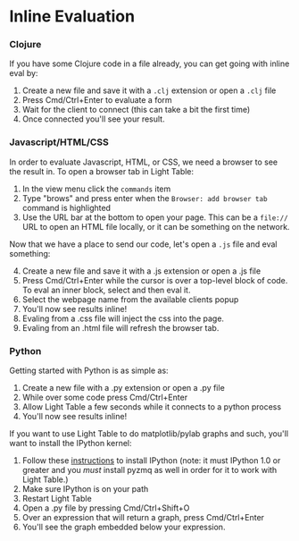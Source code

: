 # Inline Evaluation

### Clojure

If you have some Clojure code in a file already, you can get going with inline eval by:

1. Create a new file and save it with a `.clj` extension or open a `.clj` file
2. Press Cmd/Ctrl+Enter to evaluate a form
3. Wait for the client to connect (this can take a bit the first time)
4. Once connected you'll see your result.

### Javascript/HTML/CSS

In order to evaluate Javascript, HTML, or CSS, we need a browser to see the result in. To open a browser tab in Light Table:

1. In the view menu click the `commands` item
2. Type "brows" and press enter when the `Browser: add browser tab` command is highlighted
3. Use the URL bar at the bottom to open your page. This can be a `file://` URL to open an HTML file locally, or it can be something on the network.

Now that we have a place to send our code, let's open a `.js` file and eval something:

4. Create a new file and save it with a .js extension or open a .js file
5. Press Cmd/Ctrl+Enter while the cursor is over a top-level block of code. To eval an inner block, select and then eval it.
5. Select the webpage name from the available clients popup
6. You'll now see results inline!
7. Evaling from a .css file will inject the css into the page.
8. Evaling from an .html file will refresh the browser tab.

### Python

Getting started with Python is as simple as:

1. Create a new file with a .py extension or open a .py file
2. While over some code press Cmd/Ctrl+Enter
3. Allow Light Table a few seconds while it connects to a python process
4. You'll now see results inline!

If you want to use Light Table to do matplotlib/pylab graphs and such, you'll want to install the IPython kernel:

1. Follow these [instructions](http://ipython.org/ipython-doc/stable/install/install.html) to install IPython (note: it must IPython 1.0 or greater and you *must* install pyzmq as well in order for it to work with Light Table.)
2. Make sure IPython is on your path
3. Restart Light Table
4. Open a .py file by pressing Cmd/Ctrl+Shift+O
5. Over an expression that will return a graph, press Cmd/Ctrl+Enter
6. You'll see the graph embedded below your expression.
